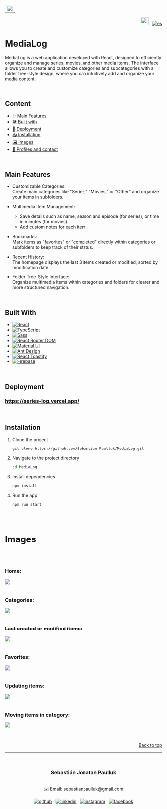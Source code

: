 <a id="top"></a>

<table align="center"> 
    <tr>
      <td>
        <img  src="https://github.com/Sebastian-Paulluk/MediaLog/blob/main/public/images-github/logo.png">
    </td>
  </tr>
</table>



<div align="right">
  <a href="https://github.com/Sebastian-Paulluk/MediaLog/blob/main/README.md"><img src="https://img.shields.io/badge/lang-english-blue.svg" height="25" alt="eng"></a>
  &nbsp;
  <a href="https://github.com/Sebastian-Paulluk/MediaLog/blob/main/README.es.md"><img src="https://img.shields.io/badge/lang-español-red.svg" alt="es"></a>
</div>




# MediaLog

MediaLog is a web application developed with React, designed to efficiently organize and manage series, movies, and other media items. The interface allows you to create and customize categories and subcategories with a folder tree-style design, where you can intuitively add and organize your media content.



<br>



## Content
- <a href="#caracteristicas"> ✨ Main Features </a>
- <a href="#creado-con"> 🛠️ Built with</a>
- <a href="#despliegue"> 🚀 Deployment</a>
- <a href="#instalacion"> 📥 Installation</a>
- <a href="#imagenes"> 🖼️ Images</a>
- <a href="#pefiles-y-contacto"> 👤 Profiles and contact</a>

  

<br>



<a id="caracteristicas"></a>
## Main Features

- Customizable Categories:  
  Create main categories like "Series," "Movies," or "Other" and organize your items in subfolders.

- Multimedia Item Management:  
  - Save details such as name, season and episode (for series), or time in minutes (for movies).  
  - Add custom notes for each item.

- Bookmarks:  
  Mark items as "favorites" or "completed" directly within categories or subfolders to keep track of their status.

- Recent History:  
  The homepage displays the last 3 items created or modified, sorted by modification date.

- Folder Tree-Style Interface:  
  Organize multimedia items within categories and folders for clearer and more structured navigation.




<br>



<a id="creado-con"></a>
## Built With

* [![React][React.js]][React-url]
* [![TypeScript][TypeScript]][TypeScript-url]
* [![Sass][Sass]][Sass-url]
* [![React Router DOM][ReactRouterDOM]][ReactRouterDOM-url]
* [![Material UI][Material-UI]][Material-UI-url]
* [![Ant Design][AntDesign]][AntDesign-url]
* [![React Toastify][ReactToastify]][ReactToastify-url]
* [![Firebase][Firebase]][Firebase-url]



<br>



<a id="despliegue"></a>

## Deployment
### <https://series-log.vercel.app/>

<br>

<a id="instalacion"></a>

## Installation

1. Clone the project
   ```sh
   git clone https://github.com/Sebastian-Paulluk/MediaLog.git
   ```
2. Navigate to the project directory
   ```sh
   cd MediaLog
   ```
3. Install dependencies
   ```sh
   npm install
   ```
4. Run the app
   ```sh
   npm run start
   ```



<br><br>



<a id="imagenes"></a>
# Images

<br>
<br>

###

### Home:
<kbd>
  <img src="https://github.com/Sebastian-Paulluk/MediaLog/blob/main/public/images-github/inicio.png">
</kbd>

<br>
<br>

###

### Categories:
<kbd>
  <img src="https://github.com/Sebastian-Paulluk/MediaLog/blob/main/public/images-github/items-en-carpeta.png">
</kbd>

<br>
<br>

###

### Last created or modified items:
<kbd>
  <img src="https://github.com/Sebastian-Paulluk/MediaLog/blob/main/public/images-github/ultimos-modificados.png">
</kbd>

<br>
<br>

###

### Favorites:
<kbd>
  <img src="https://github.com/Sebastian-Paulluk/MediaLog/blob/main/public/images-github/favoritos.png">
</kbd>

<br>
<br>

###

### Updating items:
<kbd align="center">
  <img src="https://github.com/Sebastian-Paulluk/MediaLog/blob/main/public/images-github/modificando-item-juntos.png">
</kbd>

<br>
<br>

###

### Moving items in category:
<kbd>
  <img src="https://github.com/Sebastian-Paulluk/MediaLog/blob/main/public/images-github/moviendo-item.png">
</kbd>



<br>
<br>
<br>


<p align="right"><a href="#top">Back to top</a></p>

___

<a id="pefiles-y-contacto"></a>

<br>
<h3 align="center"> Sebastián Jonatan Paulluk </h3>
<br>

<div align="center">✉️ Email: sebastianpaulluk@gmail.com</div>
<br>
<div align="center">
    <a href="https://github.com/Sebastian-Paulluk"><img src="https://img.shields.io/badge/GitHub-181717?style=for-the-badge&logo=github&logoColor=white" alt="github"></a>
    &nbsp;
    <a href="https://www.linkedin.com/in/sebastian-paulluk/"><img src="https://img.shields.io/badge/LinkedIn-0A66C2?style=for-the-badge&logo=linkedin&logoColor=white" alt="linkedin"></a>
    &nbsp;
    <a href="https://www.instagram.com/sebapaulluk/"><img src="https://img.shields.io/badge/Instagram-%23E4405F.svg?style=for-the-badge&logo=Instagram&logoColor=white" alt="instagram"></a>
    &nbsp;
    <a href="https://www.facebook.com/sebastian.paulluk/"><img src="https://img.shields.io/badge/Facebook-%231877F2.svg?style=for-the-badge&logo=Facebook&logoColor=white" alt="facebook"></a>
</div>




 <!-- MARKDOWN LINKS & IMAGES -->
[React.js]: https://img.shields.io/badge/React-20232A?style=for-the-badge&logo=react&logoColor=61DAFB
[React-url]: https://reactjs.org/

[TypeScript]: https://img.shields.io/badge/TypeScript-3178C6?style=for-the-badge&logo=typescript&logoColor=white
[TypeScript-url]: https://www.typescriptlang.org/

[Sass]: https://img.shields.io/badge/Sass-CC6699?style=for-the-badge&logo=sass&logoColor=white
[Sass-url]: https://sass-lang.com/

[Material-UI]: https://img.shields.io/badge/Material--UI-007FFF?style=for-the-badge&logo=mui&logoColor=white
[Material-UI-url]: https://mui.com/

[ReactRouterDOM]: https://img.shields.io/badge/React%20Router%20DOM-CA4245?style=for-the-badge&logo=react-router&logoColor=white
[ReactRouterDOM-url]: https://reactrouter.com/

[AntDesign]: https://img.shields.io/badge/Ant%20Design-0170FE?style=for-the-badge&logo=ant-design&logoColor=white
[AntDesign-url]: https://ant.design/

[ReactToastify]: https://img.shields.io/badge/React%20Toastify-FF7C7C?style=for-the-badge&logo=react-toastify&logoColor=white
[ReactToastify-url]: https://fkhadra.github.io/react-toastify/

[Firebase]: https://img.shields.io/badge/Firebase-FFCB2F?style=for-the-badge&logo=firebase&logoColor=black
[Firebase-url]: https://firebase.google.com/
